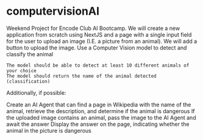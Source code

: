 # computervisionAI

Weekend Project for Encode Club AI Bootcamp. We will create a new application from scratch using NextJS and a page with a single input field for the user to upload an image (I.E. a picture from an animal).
We will add a button to upload the image.
Use a Computer Vision model to detect and classify the animal

    The model should be able to detect at least 10 different animals of your choice
    The model should return the name of the animal detected (classification)

Additionally, if possible:  

Create an AI Agent that can find a page in Wikipedia with the name of the animal, retrieve the description, and determine if the animal is dangerous
If the uploaded image contains an animal, pass the image to the AI Agent and await the answer
Display the answer on the page, indicating whether the animal in the picture is dangerous



